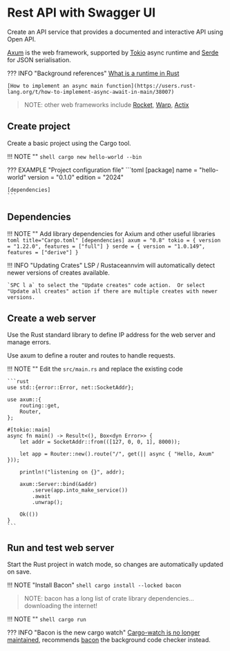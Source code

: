 # Rest API with Swagger UI

Create an API service that provides a documented and interactive API using Open API.

[Axum]() is the web framework, supported by [Tokio]() async runtime and [Serde]() for JSON serialisation.

??? INFO "Background references"
    [What is a runtime in Rust](https://kerkour.com/rust-async-await-what-is-a-runtime)

    [How to implement an async main function](https://users.rust-lang.org/t/how-to-implement-async-await-in-main/38007)

> NOTE: other web frameworks include [Rocket](), [Warp](), [Actix]()


## Create project

Create a basic project using the Cargo tool.

!!! NOTE ""
    ```shell
    cargo new hello-world --bin
    ```

<!-- TODO: what does the `--bin` flag do ? -->

??? EXAMPLE "Project configuration file"
    ```toml
    [package]
    name = "hello-world"
    version = "0.1.0"
    edition = "2024"

    [dependencies]
    ```


<!-- TODO: use cargo watch for hot reloading on file change -->

## Dependencies


!!! NOTE ""
    Add library dependencies for Axium and other useful libraries
    ```toml title="Cargo.toml"
    [dependencies]
    axum = "0.8"
    tokio = { version = "1.22.0", features = ["full"] }
    serde = { version = "1.0.149", features = ["derive"] }
    ```

<!-- TODO: add swagger ui library dependences later -->


!!! INFO "Updating Crates"
    LSP / Rustaceannvim will automatically detect newer versions of creates available.

    `SPC l a` to select the "Update creates" code action.  Or select "Update all creates" action if there are multiple creates with newer versions.


## Create a web server

Use the Rust standard library to define IP address for the web server and manage errors.

Use axum to define a router and routes to handle requests.


!!! NOTE ""
    Edit the `src/main.rs` and replace the existing code

    ```rust
    use std::{error::Error, net::SocketAddr};

    use axum::{
        routing::get,
        Router,
    };

    #[tokio::main]
    async fn main() -> Result<(), Box<dyn Error>> {
        let addr = SocketAddr::from(([127, 0, 0, 1], 8000));

        let app = Router::new().route("/", get(|| async { "Hello, Axum" }));

        println!("listening on {}", addr);

        axum::Server::bind(&addr)
            .serve(app.into_make_service())
            .await
            .unwrap();

        Ok(())
    }
    ```

## Run and test web server

Start the Rust project in watch mode, so changes are automatically updated on save.

!!! NOTE "Install Bacon"
    ```shell
    cargo install --locked bacon
    ```

> NOTE: bacon has a long list of crate library dependencies... downloading the internet!


!!! NOTE ""
    ```shell
    cargo run
    ```


??? INFO "Bacon is the new cargo watch"
    [Cargo-watch is no longer maintained](https://crates.io/crates/cargo-watch), recommends [bacon](https://dystroy.org/bacon/) the background code checker instead.

